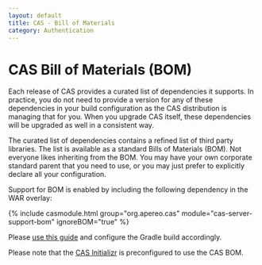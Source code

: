 ```yaml
---
layout: default
title: CAS - Bill of Materials
category: Authentication
---
```


# CAS Bill of Materials  (BOM)

Each release of CAS provides a curated list of dependencies it supports. In practice, you do not need 
to provide a version for any of these dependencies in your build configuration as the CAS distribution is managing that for you. 
When you upgrade CAS itself, these dependencies will be upgraded as well in a consistent way.

The curated list of dependencies contains a refined list of third party libraries. The list is
available as a standard Bills of Materials (BOM). Not everyone likes inheriting from the BOM.
You may have your own corporate standard parent that you need to use, or 
you may just prefer to explicitly declare all your configuration.

Support for BOM is enabled by including the following dependency in the WAR overlay:

{% include casmodule.html group="org.apereo.cas" module="cas-server-support-bom" ignoreBOM="true" %}

Please [use this guide](https://plugins.gradle.org/plugin/io.spring.dependency-management)
and configure the Gradle build accordingly.

Please note that the [CAS Initializr](WAR-Overlay-Initializr.html) is preconfigured to use the CAS BOM.
